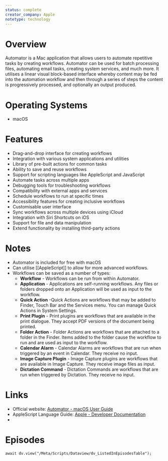 ```yaml
---
status: complete
creator_company: Apple
notetype: technology
---
```

# Overview
Automator is a Mac application that allows users to automate repetitive tasks by creating workflows. Automator can be used for batch processing files, automating email tasks, creating system services, and much more. It utilises a linear visual block-based interface whereby content may be fed into the automation workflow and then through a series of steps the content is progressively processed, and optionally an output produced.

# Operating Systems
- macOS

# Features
- Drag-and-drop interface for creating workflows
- Integration with various system applications and utilities
- Library of pre-built actions for common tasks
- Ability to save and reuse workflows
- Support for scripting languages like AppleScript and JavaScript
- Automate tasks across multiple apps
- Debugging tools for troubleshooting workflows
- Compatibility with external apps and services
- Schedule workflows to run at specific times
- Accessibility features for creating inclusive workflows
- Customisable user interface
- Sync workflows across multiple devices using iCloud
- Integration with Siri Shortcuts on iOS
- Support for file and data manipulation
- Extend functionality by installing third-party actions

# Notes
- Automator is included for free with macOS
- Can utilise [[AppleScript]] to allow for more advanced workflows.
- Workflows can be saved as a number of types:
	- **Workflow** - Workflows can be run from within Automator.
	- **Application** - Applications are self-running workflows. Any files or folders dropped onto an Application will be used as input to the workflow.
	- **Quick Action** -Quick Actions are workflows that may be added to Finder, Touch Bar and the Services menu. You can manage Quick Actions in System Settings.
	- **Print Plugin** - Print plugins are workflows that are available in the print dialogue. They accept PDF versions of the document being printed.
	- **Folder Action** - Folder Actions are workflows that are attached to a folder in the Finder. Items added to the folder cause the workflow to run and are used as input to the workflow.
	- **Calendar Alarm** - Calendar Alarms are workflows that are run when triggered by an event in Calendar. They receive no input.
	- **Image Capture Plugin** - Image Capture plugins are workflows that are available in Image Capture. They receive image files as input.
	- **Dictation Command** - Dictation Commands are workflows that are run when triggered by Dictation. They receive no input.

# Links
- Official website: [Automator - macOS User Guide](https://support.apple.com/guide/automator/welcome/mac)
- AppleScript Language Guide: [Apple - Developer Documentation](https://developer.apple.com/library/archive/documentation/AppleScript/Conceptual/AppleScriptLangGuide/introduction/ASLR_intro.html)
- 
# Episodes
```dataviewjs
await dv.view("/Meta/Scripts/Dataview/dv_ListedInEpisodesTable");
```
